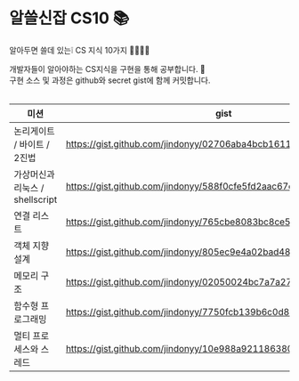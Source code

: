 # 알쓸신잡 CS10 📚
알아두면 쓸데 있는❕ CS 지식 10가지 ✋🏼🤚🏼  
  
개발자들이 알아야하는 CS지식을 구현을 통해 공부합니다. 🙂  
구현 소스 및 과정은 github와 secret gist에 함께 커밋합니다.  
<br>

|미션|gist|
|-|-|
|논리게이트 / 바이트 / 2진법|https://gist.github.com/jindonyy/02706aba4bcb1611f79414644b190c26|
|가상머신과 리눅스 / shellscript|https://gist.github.com/jindonyy/588f0cfe5fd2aac67c186a598e8ab513|
|연결 리스트|https://gist.github.com/jindonyy/765cbe8083bc8ce5c3c4bb65d47a352f|
|객체 지향 설계|https://gist.github.com/jindonyy/805ec9e4a02bad487d76a2f7efca9293|
|메모리 구조|https://gist.github.com/jindonyy/02050024bc7a7a27be1c19a5e9881b86|
|함수형 프로그래밍|https://gist.github.com/jindonyy/7750fcb139b6c0d8737c040a3f6c6251|
|멀티 프로세스와 스레드|https://gist.github.com/jindonyy/10e988a921186380cce52b0b35ae1954|